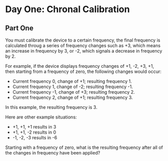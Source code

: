 # Day One: Chronal Calibration

## Part One

You must calibrate the device to a certain frequency, the final frequency is calculated throug a series of frequency changes such as +3, which means an increase in frequency by 3, or -2, which signals a decrease in frequency by 2.

For example, if the device displays frequency changes of +1, -2, +3, +1, then starting from a frequency of zero, the following changes would occur:

+ Current frequency  0, change of +1; resulting frequency  1.
+ Current frequency  1, change of -2; resulting frequency -1.
+ Current frequency -1, change of +3; resulting frequency  2.
+ Current frequency  2, change of +1; resulting frequency  3.

In this example, the resulting frequency is 3.

Here are other example situations:

+ +1, +1, +1 results in  3
+ +1, +1, -2 results in  0
+ -1, -2, -3 results in -6

Starting with a frequency of zero, what is the resulting frequency after all of the changes in frequency have been applied?